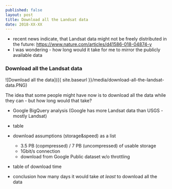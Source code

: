 ```yaml
---
published: false
layout: post
title: Download all the Landsat data
date: 2018-XX-XX
---
```


- recent news indicate, that Landsat data might not be freely distributed in the future: https://www.nature.com/articles/d41586-018-04874-y
- I was wondering - how long would it take for me to mirror the publicly available data


### Download all the Landsat data

![Download all the data]({{ site.baseurl }}/media/download-all-the-landsat-data.PNG)

The idea that some people might have now is to download all the data while they can - but how long would that take?


- Google BigQuery analysis (Google has more Landsat data than USGS - mostly Landsat)
- table

- download assumptions (storage&speed) as a list
	- 3.5 PB (copmpressed) / 7 PB (uncompressed) of usable storage
	- 1Gbit/s connection
	- download from Google Public dataset w/o throttling
- table of download time

- conclusion how many days it would take *at least* to download all the data